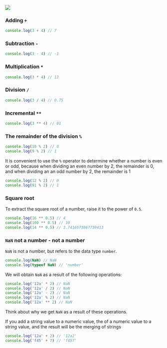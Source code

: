 ![](https://course-qa-basics.s3.us-west-1.amazonaws.com/nan.png)
### Adding `+` 
```javascript
console.log(3 + 4) // 7
```

### Subtraction `-` 
```javascript
console.log(3 - 4) // -1
```

### Multiplication `*`
```javascript
console.log(3 * 4) // 12
```

### Division `/`
```javascript
console.log(3 / 4) // 0.75
```

### Incremental `**`
```javascript
console.log(3 ** 4) // 81
```

### The remainder of the division `%`
```javascript
console.log(10 % 2) // 0
console.log(9 % 2) // 1
```

It is convenient to use the `%` operator to determine whether a number is even or odd,
because when dividing an even number by 2, the remainder is 0, and when dividing an
an odd number by 2, the remainder is 1

```javascript
console.log(12 % 2) // 0
console.log(91 % 2) // 1
```

### Square root 

To extract the square root of a number, raise it to the power of `0.5`.

```javascript
console.log(16 ** 0.5) // 4
console.log(100 ** 0.5) // 10
console.log(14 ** 0.5) // 3.7416573867739413
```

### `NaN` not a number - not a number

`NaN` is not a number, but refers to the data type `number`.

```javascript
console.log(NaN) // NaN
console.log(typeof NaN) // 'number'
```

We will obtain `NaN` as a result of the following operations:

```javascript
console.log('12a' * 2) // NaN
console.log('12a' / 2) // NaN
console.log('12a' - 2) // NaN
console.log('12a' % 2) // NaN
console.log('12a' ** 2) // NaN
```

Think about why we get `NaN` as a result of these operations.

If you add a string value to a numeric value, the
of a numeric value to a string value, and the result will be the merging of strings

```javascript
console.log('12a' + 2) // '12a2'
console.log('f45' + 7) // 'f457'
```
